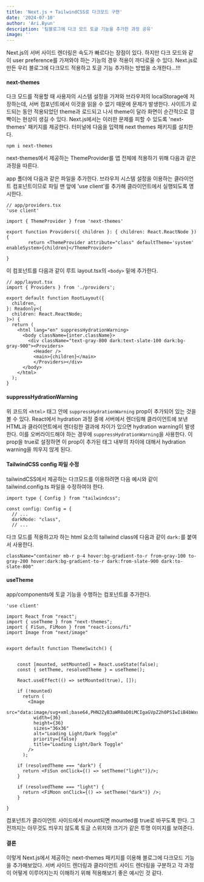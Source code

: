 ```yaml
---
title: 'Next.js + TailwindCSS로 다크모드 구현'
date: '2024-07-10'
author: 'Ari.Byun'
description: '팀블로그에 다크 모드 토글 기능을 추가한 과정 공유'
image: ''
---
```


Next.js의 서버 사이드 렌더링은 속도가 빠르다는 장점이 있다. 하지만 다크 모드와 같이 user preference를 가져와야 하는 기능의 경우 적용이 까다로울 수 있다. Next.js로 만든 우리 블로그에 다크모드 적용하고 토글 기능 추가하는 방법을 소개한다...!!!

#### next-themes

다크 모드를 적용할 때 사용자의 시스템 설정을 가져와 브라우저의 localStorage에 저장하는데, 서버 컴포넌트에서 이것을 읽을 수 없기 때문에 문제가 발생한다. 사이트가 로드되는 동안 적용되었던 theme과 로드되고 나서 theme이 달라 화면이 순간적으로 깜빡이는 현상이 생길 수 있다. Next.js에서는 이러한 문제를 피할 수 있도록 'next-themes' 패키지를 제공한다.
터미널에 다음을 입력해 next themes 패키지를 설치한다.

```
npm i next-themes
```

next-themes에서 제공하는 ThemeProvider를 앱 전체에 적용하기 위해 다음과 같은 과정을 따른다.

app 폴더에 다음과 같은 파일을 추가한다. 브라우저 시스템 설정을 이용하는 클라이언트 컴포넌트이므로 파일 맨 앞에 'use client'를 추가해 클라이언트에서 실행되도록 명시한다.

```
// app/providers.tsx
'use client'

import { ThemeProvider } from 'next-themes'

export function Providers({ children }: { children: React.ReactNode }){
        return <ThemeProvider attribute="class" defaultTheme='system' enableSystem>{children}</ThemeProvider>

}
```

이 컴포넌트를 다음과 같이 루트 layout.tsx의 `<body>` 밑에 추가한다.

```
// app/layout.tsx
import { Providers } from './providers';

export default function RootLayout({
  children,
}: Readonly<{
  children: React.ReactNode;
}>) {
  return (
    <html lang="en" suppressHydrationWarning>
      <body className={inter.className}>
        <div className="text-gray-800 dark:text-slate-100 dark:bg-gray-900"><Providers>
          <Header />
          <main>{children}</main>
          </Providers></div>
      </body>
    </html>
  );
}

```

#### suppressHydrationWarning

위 코드의 `<html>` 태그 안에 `suppressHydrationWarning` prop이 추가되어 있는 것을 볼 수 있다. React에서 hydration 과정 중에 서버에서 렌더링해 클라이언트에 보낸 HTML과 클라이언트에서 렌더링한 결과에 차이가 있으면 hydration warning이 발생한다. 이를 오버라이드해야 하는 경우에 `suppressHydrationWarning`을 사용한다. 이 prop을 true로 설정하면 이 prop이 추가된 태그 내부의 차이에 대해서 hydration warning을 띄우지 않게 된다.

#### TailwindCSS config 파일 수정

tailwindCSS에서 제공하는 다크모드를 이용하려면 다음 예시와 같이 tailwind.config.ts 파일을 수정하여야 한다.

```
import type { Config } from "tailwindcss";

const config: Config = {
  // ...
  darkMode: "class",
  // ...
```

다크 모드를 적용하고자 하는 html 요소의 tailwind class에 다음과 같이 `dark:`를 붙여서 사용한다.

```
className="container mb-r p-4 hover:bg-gradient-to-r from-gray-100 to-gray-200 hover:dark:bg-gradient-to-r dark:from-slate-900 dark:to-slate-800"
```

#### useTheme

app/components에 토글 기능을 수행하는 컴포넌트를 추가한다.

```
'use client'

import React from "react";
import { useTheme } from "next-themes";
import { FiSun, FiMoon } from "react-icons/fi"
import Image from "next/image"


export default function ThemeSwitch() {


    const [mounted, setMounted] = React.useState(false);
    const { setTheme, resolvedTheme } = useTheme();

    React.useEffect(() => setMounted(true), []);

    if (!mounted)
      return (
        <Image
          src="data:image/svg+xml;base64,PHN2ZyB3aWR0aD0iMCIgaGVpZ2h0PSIwIiB4bWxucz0iaHR0cDovL3d3dy53My5vcmcvMjAwMC9zdmciPgogIDxyZWN0IHdpZHRoPSIwIiBoZWlnaHQ9IjAiIGZpbGw9Im5vbmUiIHN0cm9rZT0ibm9uZSIvPgo8L3N2Zz4="
          width={36}
          height={36}
          sizes="36x36"
          alt="Loading Light/Dark Toggle"
          priority={false}
          title="Loading Light/Dark Toggle"
        />
      );

    if (resolvedTheme === "dark") {
      return <FiSun onClick={() => setTheme("light")}/>;
    }

    if (resolvedTheme === "light") {
      return <FiMoon onClick={() => setTheme("dark")} />;
    }

}
```

컴포넌트가 클라이언트 사이드에서 mount되면 mounted를 true로 바꾸도록 한다. 그 전까지는 아무것도 띄우지 않도록 토글 스위치와 크기가 같은 투명 이미지를 보여준다.

#### 결론

이렇게 Next.js에서 제공하는 next-themes 패키지를 이용해 블로그에 다크모드 기능을 추가해보았다. 서버 사이드 렌더링과 클라이언트 사이드 렌더링을 구분하고 각 과정이 어떻게 이루어지는지 이해하기 위해 적용해보기 좋은 예시인 것 같다.
